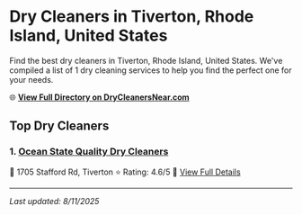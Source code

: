 # Dry Cleaners in Tiverton, Rhode Island, United States

Find the best dry cleaners in Tiverton, Rhode Island, United States. We've compiled a list of 1 dry cleaning services to help you find the perfect one for your needs.

🌐 **[View Full Directory on DryCleanersNear.com](https://drycleanersnear.com/city/US/Rhode%20Island/Tiverton)**

## Top Dry Cleaners

### 1. [Ocean State Quality Dry Cleaners](https://drycleanersnear.com/dryCleaner/6881943aa2f5b6ba0749a475/ocean-state-quality-dry-cleaners)
📍 1705 Stafford Rd, Tiverton
⭐ Rating: 4.6/5
🔗 [View Full Details](https://drycleanersnear.com/dryCleaner/6881943aa2f5b6ba0749a475/ocean-state-quality-dry-cleaners)


---

*Last updated: 8/11/2025*
